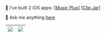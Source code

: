 🤳 I've built 2 iOS apps: [[Music Plus](https://apps.apple.com/app/musicplus/id1626398921?mt=8&ct=gh)] [[Clip Jar](https://apps.apple.com/app/id1628120600?mt=8&ct=gh)]

💬 Ask me anything [here](https://github.com/rijieli/rijieli/issues)

| <img align="center" src="https://github-readme-stats.vercel.app/api?username=rijieli&hide=stars&show_icons=true&hide_title=true&count_private=true&&hide_border=true" /> | <img align="center" src="https://github-readme-stats.vercel.app/api/top-langs/?username=rijieli&layout=compact&hide_border=true&hide_title=true" /> |
| ------------- | ------------- |
